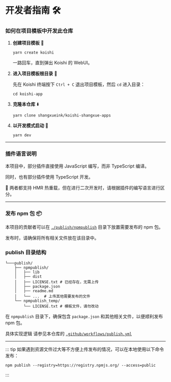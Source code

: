 # 开发者指南 🛠️

### 如何在项目模板中开发此仓库

1.  **创建项目模板** 🚀

    ```shell
    yarn create koishi
    ```

    一路回车，直到弹出 Koishi 的 WebUI。

2.  **进入项目模板根目录** 📂

    先在 Koishi 终端按下 `Ctrl + C` 退出项目模板，然后 `cd` 进入目录：

    ```shell
    cd koishi-app
    ```

3.  **克隆本仓库** ⬇️

    ```shell
    yarn clone shangxueink/koishi-shangxue-apps
    ```

4.  **以开发模式启动** 🚧
    
    ```shell
    yarn dev
    ```

---

### 插件语言说明

本项目中，部分插件直接使用 JavaScript 编写，而非 TypeScript 编译。

同时，也有部分插件使用 TypeScript 开发。

🔄 两者都支持 HMR 热重载，但在进行二次开发时，请根据插件的编写语言进行区分。

---

### 发布 npm 包 📦

本项目的贡献者可以在 [`./publish/npmpublish`](https://github.com/shangxueink/koishi-shangxue-apps/tree/main/publish/npmpublish) 目录下放置需要发布的 npm 包。

发布时，请确保将所有相关文件放在该目录中。

### publish 目录结构

```shell
└───publish/
    ├── npmpublish/
    │   ├── lib
    │   ├── dist
    │   ├── LICENSE.txt # 已经存在，无需上传
    │   ├── package.json
    │   ├── readme.md
    │   └── ...  # 上传其他需要发布的文件
    └── npmpublish_temp/
        └── LICENSE.txt # 模板文件，请勿改动    
```

在 `npmpublish` 目录下，确保包含 `package.json` 和其他相关文件，以便顺利发布 npm 包。

具体实现逻辑 请参见本仓库的 [`.github/workflows/publish.yml`](https://github.com/shangxueink/koishi-shangxue-apps/blob/main/.github/workflows/publish.yml)

---

::: tip
如果遇到资源文件过大等不方便上传发布的情况，可以在本地使用以下命令发布：

```shell
npm publish --registry=https://registry.npmjs.org/ --access=public
```

::: 

